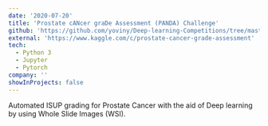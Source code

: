 ```yaml
---
date: '2020-07-20'
title: 'Prostate cANcer graDe Assessment (PANDA) Challenge'
github: 'https://github.com/yoviny/Deep-learning-Competitions/tree/master/Prostate%20cANcer%20graDe%20Assessment%20Challenge'
external: 'https://www.kaggle.com/c/prostate-cancer-grade-assessment'
tech:
  - Python 3
  - Jupyter
  - Pytorch
company: ''
showInProjects: false
---
```


Automated ISUP grading for Prostate Cancer with the aid of Deep learning by using Whole Slide Images (WSI).

